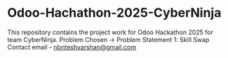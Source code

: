 # Odoo-Hachathon-2025-CyberNinja
This repository contains the project work for Odoo Hackathon 2025 for team CyberNinja.
Problem Chosen -> Problem Statement 1: Skill Swap
Contact email - nbriteshvarshan@gmail.com
